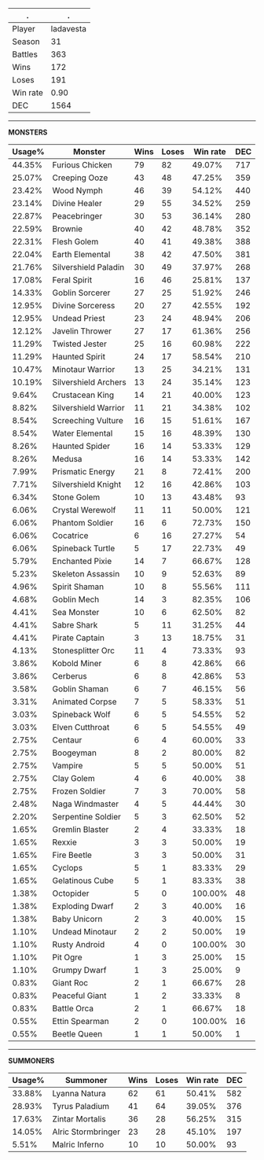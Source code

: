 .|.
|-|-
Player|ladavesta
Season|31
Battles|363
Wins|172
Loses|191
Win rate|0.90
DEC|1564

---
**MONSTERS**

Usage%|Monster|Wins|Loses|Win rate|DEC|
-|-|-|-|-|-|
44.35%|Furious Chicken|79|82|49.07%|717|
25.07%|Creeping Ooze|43|48|47.25%|359|
23.42%|Wood Nymph|46|39|54.12%|440|
23.14%|Divine Healer|29|55|34.52%|259|
22.87%|Peacebringer|30|53|36.14%|280|
22.59%|Brownie|40|42|48.78%|352|
22.31%|Flesh Golem|40|41|49.38%|388|
22.04%|Earth Elemental|38|42|47.50%|381|
21.76%|Silvershield Paladin|30|49|37.97%|268|
17.08%|Feral Spirit|16|46|25.81%|137|
14.33%|Goblin Sorcerer|27|25|51.92%|246|
12.95%|Divine Sorceress|20|27|42.55%|192|
12.95%|Undead Priest|23|24|48.94%|206|
12.12%|Javelin Thrower|27|17|61.36%|256|
11.29%|Twisted Jester|25|16|60.98%|222|
11.29%|Haunted Spirit|24|17|58.54%|210|
10.47%|Minotaur Warrior|13|25|34.21%|131|
10.19%|Silvershield Archers|13|24|35.14%|123|
9.64%|Crustacean King|14|21|40.00%|123|
8.82%|Silvershield Warrior|11|21|34.38%|102|
8.54%|Screeching Vulture|16|15|51.61%|167|
8.54%|Water Elemental|15|16|48.39%|130|
8.26%|Haunted Spider|16|14|53.33%|129|
8.26%|Medusa|16|14|53.33%|142|
7.99%|Prismatic Energy|21|8|72.41%|200|
7.71%|Silvershield Knight|12|16|42.86%|103|
6.34%|Stone Golem|10|13|43.48%|93|
6.06%|Crystal Werewolf|11|11|50.00%|121|
6.06%|Phantom Soldier|16|6|72.73%|150|
6.06%|Cocatrice|6|16|27.27%|54|
6.06%|Spineback Turtle|5|17|22.73%|49|
5.79%|Enchanted Pixie|14|7|66.67%|128|
5.23%|Skeleton Assassin|10|9|52.63%|89|
4.96%|Spirit Shaman|10|8|55.56%|111|
4.68%|Goblin Mech|14|3|82.35%|106|
4.41%|Sea Monster|10|6|62.50%|82|
4.41%|Sabre Shark|5|11|31.25%|44|
4.41%|Pirate Captain|3|13|18.75%|31|
4.13%|Stonesplitter Orc|11|4|73.33%|93|
3.86%|Kobold Miner|6|8|42.86%|66|
3.86%|Cerberus|6|8|42.86%|53|
3.58%|Goblin Shaman|6|7|46.15%|56|
3.31%|Animated Corpse|7|5|58.33%|51|
3.03%|Spineback Wolf|6|5|54.55%|52|
3.03%|Elven Cutthroat|6|5|54.55%|49|
2.75%|Centaur|6|4|60.00%|33|
2.75%|Boogeyman|8|2|80.00%|82|
2.75%|Vampire|5|5|50.00%|51|
2.75%|Clay Golem|4|6|40.00%|38|
2.75%|Frozen Soldier|7|3|70.00%|58|
2.48%|Naga Windmaster|4|5|44.44%|30|
2.20%|Serpentine Soldier|5|3|62.50%|52|
1.65%|Gremlin Blaster|2|4|33.33%|18|
1.65%|Rexxie|3|3|50.00%|19|
1.65%|Fire Beetle|3|3|50.00%|31|
1.65%|Cyclops|5|1|83.33%|29|
1.65%|Gelatinous Cube|5|1|83.33%|38|
1.38%|Octopider|5|0|100.00%|48|
1.38%|Exploding Dwarf|2|3|40.00%|16|
1.38%|Baby Unicorn|2|3|40.00%|15|
1.10%|Undead Minotaur|2|2|50.00%|19|
1.10%|Rusty Android|4|0|100.00%|30|
1.10%|Pit Ogre|1|3|25.00%|15|
1.10%|Grumpy Dwarf|1|3|25.00%|9|
0.83%|Giant Roc|2|1|66.67%|28|
0.83%|Peaceful Giant|1|2|33.33%|8|
0.83%|Battle Orca|2|1|66.67%|18|
0.55%|Ettin Spearman|2|0|100.00%|16|
0.55%|Beetle Queen|1|1|50.00%|1|

---
**SUMMONERS**

Usage%|Summoner|Wins|Loses|Win rate|DEC|
-|-|-|-|-|-|
33.88%|Lyanna Natura|62|61|50.41%|582|
28.93%|Tyrus Paladium|41|64|39.05%|376|
17.63%|Zintar Mortalis|36|28|56.25%|315|
14.05%|Alric Stormbringer|23|28|45.10%|197|
5.51%|Malric Inferno|10|10|50.00%|93|
